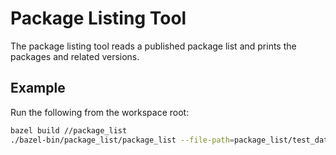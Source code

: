 # Package Listing Tool

The package listing tool reads a published package list and prints the packages
and related versions.

## Example

Run the following from the workspace root:

```bash
bazel build //package_list
./bazel-bin/package_list/package_list --file-path=package_list/test_data/packages.binarypb
```
